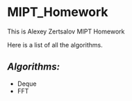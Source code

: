 # **MIPT_Homework**
This is Alexey Zertsalov MIPT Homework

Here is a list of all the algorithms.

## ***Algorithms:***

- Deque
- FFT
